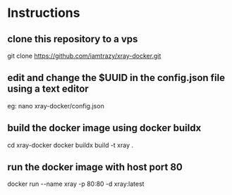 # Instructions

## clone this repository to a vps

git clone https://github.com/iamtrazy/xray-docker.git

## edit and change the $UUID in the config.json file using a text editor

eg: nano xray-docker/config.json

## build the docker image using docker buildx

cd xray-docker
docker buildx build -t xray .

## run the docker image with host port 80

docker run --name xray -p 80:80 -d xray:latest
